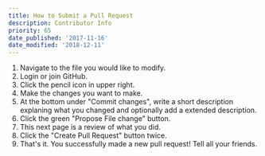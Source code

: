 ```yaml
---
title: How to Submit a Pull Request
description: Contributor Info
priority: 65
date_published: '2017-11-16'
date_modified: '2018-12-11'
---
```


1. Navigate to the file you would like to modify.
2. Login or join GitHub.
3. Click the pencil icon in upper right.
4. Make the changes you want to make.
5. At the bottom under "Commit changes", write a short description explaning what you changed and optionally add a extended description.
6. Click the green "Propose File change" button.
7. This next page is a review of what you did.
8. Click the "Create Pull Request" button twice.
9. That's it. You successfully made a new pull request! Tell all your friends.
